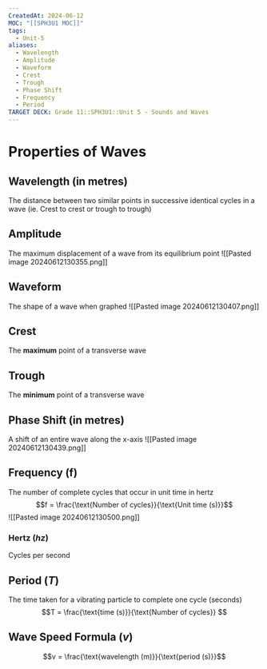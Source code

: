 ```yaml
---
CreatedAt: 2024-06-12
MOC: "[[SPH3U1 MOC]]"
tags:
  - Unit-5
aliases:
  - Wavelength
  - Amplitude
  - Waveform
  - Crest
  - Trough
  - Phase Shift
  - Frequency
  - Period
TARGET DECK: Grade 11::SPH3U1::Unit 5 - Sounds and Waves
---
```


# Properties of Waves

## Wavelength (in $\text{metres}$)
The distance between two similar points in successive identical cycles in a wave
(ie. Crest to crest or trough to trough)


## Amplitude
The maximum displacement of a wave from its equilibrium point
![[Pasted image 20240612130355.png]]


## Waveform
The shape of a wave when graphed
![[Pasted image 20240612130407.png]]


## Crest
The **maximum** point of a transverse wave


## Trough
The **minimum** point of a transverse wave


## Phase Shift (in $\text{metres}$)
<!-- Grade 12 math very easy with radians-->
A shift of an entire wave along the x-axis
![[Pasted image 20240612130439.png]]

## Frequency (f)
The number of complete cycles that occur in unit time in hertz
$$f = \frac{\text{Number of cycles}}{\text{Unit time (s)}}$$
![[Pasted image 20240612130500.png]]


### Hertz ($hz$)
Cycles per second


## Period ($T$)
The time taken for a vibrating particle to complete one cycle (seconds)
$$T = \frac{\text{time (s)}}{\text{Number of cycles}} $$


## Wave Speed Formula ($v$)
$$v = \frac{\text{wavelength (m)}}{\text{period (s)}}$$
